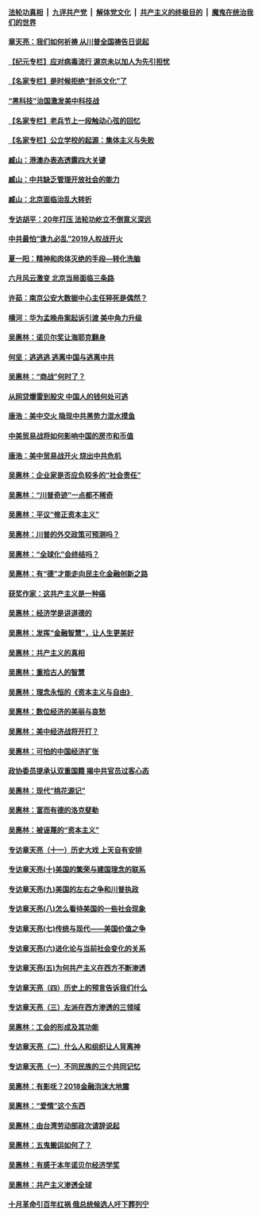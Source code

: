 

####  [法轮功真相](../../../../basic/blob/master/README.md?t=06220102) &nbsp;|&nbsp; [九评共产党](../../../../9ping.md/blob/master/README.md?t=06220102) &nbsp;|&nbsp; [解体党文化](../../../../jtdwh.md/blob/master/README.md?t=06220102)  &nbsp;|&nbsp; [共产主义的终极目的](../../../../gczydzjmd.md/blob/master/README.md?t=06220102) &nbsp;|&nbsp; [魔鬼在统治我们的世界](../../../../mgztzwmdsj.md/blob/master/README.md?t=06220102) 

#### [章天亮：我们如何祈祷 从川普全国祷告日说起](../pages/nsc423/n11944627.md?t=06220102) 

#### [【纪元专栏】应对病毒流行 渥京未以加人为先引担忧](../pages/nsc423/n11875714.md?t=06220102) 

#### [【名家专栏】是时候拒绝“封杀文化”了](../pages/nsc423/n11814093.md?t=06220102) 

#### [“黑科技”治国激发美中科技战](../pages/nsc423/n11638056.md?t=06220102) 

#### [【名家专栏】老兵节上一段触动心弦的回忆](../pages/nsc423/n11646016.md?t=06220102) 

#### [【名家专栏】公立学校的起源：集体主义与失败](../pages/nsc423/n11601833.md?t=06220102) 

#### [臧山：港澳办表态透露四大关键](../pages/nsc423/n11421628.md?t=06220102) 

#### [臧山：中共缺乏管理开放社会的能力](../pages/nsc423/n11407457.md?t=06220102) 

#### [臧山：北京面临治乱大转折](../pages/nsc423/n11406895.md?t=06220102) 

#### [专访胡平：20年打压 法轮功屹立不倒意义深远](../pages/nsc423/n11398800.md?t=06220102) 

#### [中共最怕“逢九必乱”2019人权战开火](../pages/nsc423/n11385248.md?t=06220102) 

#### [夏一阳：精神和肉体灭绝的手段—转化洗脑](../pages/nsc423/n11368250.md?t=06220102) 

#### [六月风云激变 北京当局面临三条路](../pages/nsc423/n11313668.md?t=06220102) 

#### [许茹：南京公安大数据中心主任猝死是偶然？](../pages/nsc423/n11064744.md?t=06220102) 

#### [横河：华为孟晚舟案起诉引渡 美中角力升级](../pages/nsc423/n11027230.md?t=06220102) 

#### [吴惠林：诺贝尔奖让海耶克翻身](../pages/nsc423/n10890049.md?t=06220102) 

#### [何坚：逃逃逃 逃离中国与逃离中共](../pages/nsc423/n10592891.md?t=06220102) 

#### [吴惠林：“商战”何时了？](../pages/nsc423/n10573558.md?t=06220102) 

#### [从网贷爆雷到股灾 中国人的钱何处可逃](../pages/nsc423/n10572800.md?t=06220102) 

#### [唐浩：美中交火 隐现中共黑势力混水摸鱼](../pages/nsc423/n10544040.md?t=06220102) 

#### [中美贸易战将如何影响中国的房市和币值](../pages/nsc423/n10543697.md?t=06220102) 

#### [唐浩：美中贸易战开火 烧出中共危机](../pages/nsc423/n10540126.md?t=06220102) 

#### [吴惠林：企业家是否应负较多的“社会责任”](../pages/nsc423/n10535022.md?t=06220102) 

#### [吴惠林：“川普奇迹”一点都不稀奇](../pages/nsc423/n10512808.md?t=06220102) 

#### [吴惠林：平议“修正资本主义”](../pages/nsc423/n10495724.md?t=06220102) 

#### [吴惠林：川普的外交政策可预测吗？](../pages/nsc423/n10462387.md?t=06220102) 

#### [吴惠林：“全球化”会终结吗？](../pages/nsc423/n10452838.md?t=06220102) 

#### [吴惠林：有“德”才能走向民主化金融创新之路](../pages/nsc423/n10432292.md?t=06220102) 

#### [获奖作家：这共产主义是一种癌](../pages/nsc423/n10431541.md?t=06220102) 

#### [吴惠林：经济学是讲道德的](../pages/nsc423/n10398014.md?t=06220102) 

#### [吴惠林：发挥“金融智慧”，让人生更美好](../pages/nsc423/n10375019.md?t=06220102) 

#### [吴惠林：共产主义的真相](../pages/nsc423/n10351394.md?t=06220102) 

#### [吴惠林：重拾古人的智慧](../pages/nsc423/n10337691.md?t=06220102) 

#### [吴惠林：理念永恒的《资本主义与自由》](../pages/nsc423/n10316274.md?t=06220102) 

#### [吴惠林：数位经济的美丽与哀愁](../pages/nsc423/n10292946.md?t=06220102) 

#### [吴惠林：美中经济战将开打？](../pages/nsc423/n10258825.md?t=06220102) 

#### [吴惠林：可怕的中国经济扩张](../pages/nsc423/n10219147.md?t=06220102) 

#### [政协委员提承认双重国籍 揭中共官员过客心态](../pages/nsc423/n10208809.md?t=06220102) 

#### [吴惠林：现代“桃花源记”](../pages/nsc423/n10185234.md?t=06220102) 

#### [吴惠林：富而有德的洛克斐勒](../pages/nsc423/n10142264.md?t=06220102) 

#### [吴惠林：被诬蔑的“资本主义”](../pages/nsc423/n10124816.md?t=06220102) 

#### [专访章天亮（十一）历史大戏 上天自有安排](../pages/nsc423/n10094905.md?t=06220102) 

#### [专访章天亮(十)美国的繁荣与建国理念的联系](../pages/nsc423/n10094899.md?t=06220102) 

#### [专访章天亮(九)美国的左右之争和川普执政](../pages/nsc423/n10094889.md?t=06220102) 

#### [专访章天亮(八)怎么看待美国的一些社会现象](../pages/nsc423/n10094857.md?t=06220102) 

#### [专访章天亮(七)传统与现代——美国价值之争](../pages/nsc423/n10093140.md?t=06220102) 

#### [专访章天亮(六)进化论与当前社会变化的关系](../pages/nsc423/n10092036.md?t=06220102) 

#### [专访章天亮(五)为何共产主义在西方不断渗透](../pages/nsc423/n10083620.md?t=06220102) 

#### [专访章天亮（四）历史上的预言告诉我们什么](../pages/nsc423/n10083606.md?t=06220102) 

#### [专访章天亮（三）左派在西方渗透的三领域](../pages/nsc423/n10081115.md?t=06220102) 

#### [吴惠林：工会的形成及其功能](../pages/nsc423/n10080633.md?t=06220102) 

#### [专访章天亮（二）什么人和组织让人背离神](../pages/nsc423/n10076637.md?t=06220102) 

#### [专访章天亮（一）不同民族的三个共同记忆](../pages/nsc423/n10074188.md?t=06220102) 

#### [吴惠林：有影呒？2018金融泡沫大地震](../pages/nsc423/n10040534.md?t=06220102) 

#### [吴惠林：“爱情”这个东西](../pages/nsc423/n10019423.md?t=06220102) 

#### [吴惠林：由台湾劳动部政次请辞说起](../pages/nsc423/n9979679.md?t=06220102) 

#### [吴惠林：五鬼搬运如何了？](../pages/nsc423/n9925338.md?t=06220102) 

#### [吴惠林：有感于本年诺贝尔经济学奖](../pages/nsc423/n9871883.md?t=06220102) 

#### [吴惠林：共产主义渗透全球](../pages/nsc423/n9812748.md?t=06220102) 

#### [十月革命引百年红祸 俄总统候选人吁下葬列宁](../pages/nsc423/n9810182.md?t=06220102) 

